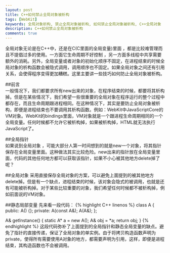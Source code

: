 ```yaml
---
layout: post
title: C++如何禁止全局对象被析构
tags: [WebKit]
keywords: 全局对象析构, 禁止全局对象被析构, 如何禁止全局对象被析构, C++全局对象
description: C++如何禁止全局对象被析构
comments: true
---
```

全局对象无论是在C++中，还是在C(C里面的全局变量)里面 ，都是比较难管理而且不提倡过多的使用。一方面它生命周期不好控制 ，另一方面多线程中共享需要额外的消耗。另外，全局变量或者对象的初始化顺序不固定，在进程结束的时候全局对象的析构函数会被隐式调用，调用顺序也不固定。如果全局对象之间还有引用关系，会使得程序变得更加糟糕。这里主要讲一些技巧如何防止全局对象被析构。

<!--more-->

##前言   
一般情况下，我们都要求所有new出来的对象，在程序结束的时候，都要将其析构掉。但是在某些情况下，我们希望一些很重要的全局对象在程序运行的整个过程中都存在，而且生命周期跟进程相同。在这种情况下，其实是要防止全局对象被析构，即便是进程结束也不要调用其析构函数。例如：WebKit中JavaScriptCore的VM对象。WebKit的bindings里面，VM对象就是一个跟进程生命周期相同的一个全局变量。任何时候都不允许它被析构掉，如果被析构掉，HTML就无法执行JavaScript了。

##全局指针  
如果说到全局对象 ，可能大部分人第一时间想到的就是new一个对象，将其指针保存在全局变量里面。这种做法其实比较危险。new出来的指针放在全局变量里面，代码的其他任何地方都可以获取该指针，如果不小心被其他地方delete掉了呢？

##全局对象
采用直接保存全局对象的方案，可以避免上面提到的被其他地方delete掉。但是有一个缺点，进程结束的时候，该对象会隐式的被调用，也就是还有可能被析构掉。对于某些比较重要的对象，我们希望任何时候都不被析构掉，例如前面说的VM对象。

##静态局部变量
先来看一段代码：
{% highlight C++ linenos %}
class A {
public:
    A() {};
private:
    A(const A&);
    A(A&);
};

A& getInstance()
{
    static A* a = new A();
    A& obj = *a;
    return obj;
}
{% endhighlight %}
这段代码弥补了上面提到的全局指针和静态全局变量的缺点。避免了指针的直接传递，保证了全局对象的单实例。由于将拷贝构造函数声明为private，使得所有需要使用A对象的地方，都需要声明为引用，这样，即便是进程结束，其构造函数也不会被调用。
